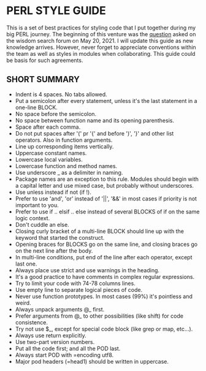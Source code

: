# PERL STYLE GUIDE

This is a set of best practices for styling code that I put together during my
big PERL journey. The beginning of this venture was the
[question](https://www.perlmonks.org/?node_id=11132778)
asked on the wisdom search forum on May 20, 2021. I will update this guide
as new knowledge arrives. However, never forget to appreciate conventions within
the team as well as styles in modules when collaborating. This guide could be
basis for such agreements.

## SHORT SUMMARY

* Indent is 4 spaces. No tabs allowed.
* Put a semicolon after every statement, unless it's the last statement in a one-line BLOCK.
* No space before the semicolon.
* No space between function name and its opening parenthesis.
* Space after each comma.
* Do not put spaces after '(' pr '{' and before ')', '}' and other list operators.
Also in function arguments.
* Line up corresponding items vertically.
* Uppercase constant names.
* Lowercase local variables.
* Lowercase function and method names.
* Use underscore _ as a delimiter in naming.
* Package names are an exception to this rule. Modules should begin with a capital
letter and use mixed case, but probably without underscores.
* Use unless instead if not (if !).
* Prefer to use 'and', 'or' instead of '||', '&&' in most cases if priority is
not important to you.
* Prefer to use if .. elsif .. else instead of several BLOCKS of if on the same
logic context.
* Don't cuddle an else.
* Closing curly bracket of a multi-line BLOCK should line up with the keyword
that started the construct.
* Opening braces for BLOCKS go on the same line, and closing braces
go on the next line after the body.
* In multi-line conditions, put end of the line after each operator, except last one.
* Always place use strict and use warnings in the heading.
* It's a good practice to have comments in complex regular expressions.
* Try to limit your code with 74-78 columns lines.
* Use empty line to separate logical pieces of code.
* Never use function prototypes. In most cases (99%) it's pointless and weird.
* Always unpack arguments @_ first.
* Prefer arguments from @_ to other possibilities (like shift) for code consistence.
* Try not use $_, except for special code block (like grep or map, etc...).
* Always use return explicitly.
* Use two-part version numbers.
* Put all the code first; and all the POD last.
* Always start POD with =encoding utf8.
* Major pod headers (=head1) should be written in uppercase.
